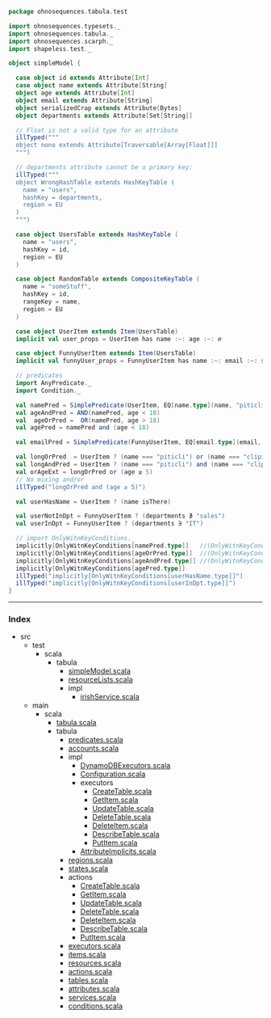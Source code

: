 
```scala
package ohnosequences.tabula.test

import ohnosequences.typesets._
import ohnosequences.tabula._
import ohnosequences.scarph._
import shapeless.test._

object simpleModel {

  case object id extends Attribute[Int]
  case object name extends Attribute[String]
  object age extends Attribute[Int]
  object email extends Attribute[String]
  object serializedCrap extends Attribute[Bytes]
  object departments extends Attribute[Set[String]]

  // Float is not a valid type for an attribute
  illTyped("""
  object nono extends Attribute[Traversable[Array[Float]]]
  """)

  // departments attribute cannot be a primary key:
  illTyped("""
  object WrongHashTable extends HashKeyTable (
    name = "users",
    hashKey = departments,
    region = EU
  )
  """)

  case object UsersTable extends HashKeyTable (
    name = "users",
    hashKey = id,
    region = EU
  )

  case object RandomTable extends CompositeKeyTable (
    name = "someStuff",
    hashKey = id,
    rangeKey = name,
    region = EU
  )

  case object UserItem extends Item(UsersTable)
  implicit val user_props = UserItem has name :~: age :~: ∅

  case object FunnyUserItem extends Item(UsersTable)
  implicit val funnyUser_props = FunnyUserItem has name :~: email :~: serializedCrap :~: departments :~: ∅

  // predicates
  import AnyPredicate._
  import Condition._

  val namePred = SimplePredicate(UserItem, EQ[name.type](name, "piticli"))
  val ageAndPred = AND(namePred, age < 18)
  val  ageOrPred =  OR(namePred, age > 18)
  val agePred = namePred and (age < 18)

  val emailPred = SimplePredicate(FunnyUserItem, EQ[email.type](email, "oh@uh.com"))

  val longOrPred  = UserItem ? (name === "piticli") or (name === "clipiti") or (age < 10) or (age > 34)
  val longAndPred = UserItem ? (name === "piticli") and (name === "clipiti") and (age < 10) and (age > 34)
  val orAgeExt = longOrPred or (age ≥ 5)
  // No mixing and/or
  illTyped("longOrPred and (age ≥ 5)")

  val userHasName = UserItem ? (name isThere)

  val userNotInDpt = FunnyUserItem ? (departments ∌ "sales")
  val userInDpt = FunnyUserItem ? (departments ∋ "IT")

  // import OnlyWitnKeyConditions._
  implicitly[OnlyWitnKeyConditions[namePred.type]]   //(OnlyWitnKeyConditions.simple)
  implicitly[OnlyWitnKeyConditions[ageOrPred.type]]  //(OnlyWitnKeyConditions2.or)
  implicitly[OnlyWitnKeyConditions[ageAndPred.type]] //(OnlyWitnKeyConditions2.and)
  implicitly[OnlyWitnKeyConditions[agePred.type]]
  illTyped("implicitly[OnlyWitnKeyConditions[userHasName.type]]")
  illTyped("implicitly[OnlyWitnKeyConditions[userInDpt.type]]")
}

```


------

### Index

+ src
  + test
    + scala
      + tabula
        + [simpleModel.scala][test/scala/tabula/simpleModel.scala]
        + [resourceLists.scala][test/scala/tabula/resourceLists.scala]
        + impl
          + [irishService.scala][test/scala/tabula/impl/irishService.scala]
  + main
    + scala
      + [tabula.scala][main/scala/tabula.scala]
      + tabula
        + [predicates.scala][main/scala/tabula/predicates.scala]
        + [accounts.scala][main/scala/tabula/accounts.scala]
        + impl
          + [DynamoDBExecutors.scala][main/scala/tabula/impl/DynamoDBExecutors.scala]
          + [Configuration.scala][main/scala/tabula/impl/Configuration.scala]
          + executors
            + [CreateTable.scala][main/scala/tabula/impl/executors/CreateTable.scala]
            + [GetItem.scala][main/scala/tabula/impl/executors/GetItem.scala]
            + [UpdateTable.scala][main/scala/tabula/impl/executors/UpdateTable.scala]
            + [DeleteTable.scala][main/scala/tabula/impl/executors/DeleteTable.scala]
            + [DeleteItem.scala][main/scala/tabula/impl/executors/DeleteItem.scala]
            + [DescribeTable.scala][main/scala/tabula/impl/executors/DescribeTable.scala]
            + [PutItem.scala][main/scala/tabula/impl/executors/PutItem.scala]
          + [AttributeImplicits.scala][main/scala/tabula/impl/AttributeImplicits.scala]
        + [regions.scala][main/scala/tabula/regions.scala]
        + [states.scala][main/scala/tabula/states.scala]
        + actions
          + [CreateTable.scala][main/scala/tabula/actions/CreateTable.scala]
          + [GetItem.scala][main/scala/tabula/actions/GetItem.scala]
          + [UpdateTable.scala][main/scala/tabula/actions/UpdateTable.scala]
          + [DeleteTable.scala][main/scala/tabula/actions/DeleteTable.scala]
          + [DeleteItem.scala][main/scala/tabula/actions/DeleteItem.scala]
          + [DescribeTable.scala][main/scala/tabula/actions/DescribeTable.scala]
          + [PutItem.scala][main/scala/tabula/actions/PutItem.scala]
        + [executors.scala][main/scala/tabula/executors.scala]
        + [items.scala][main/scala/tabula/items.scala]
        + [resources.scala][main/scala/tabula/resources.scala]
        + [actions.scala][main/scala/tabula/actions.scala]
        + [tables.scala][main/scala/tabula/tables.scala]
        + [attributes.scala][main/scala/tabula/attributes.scala]
        + [services.scala][main/scala/tabula/services.scala]
        + [conditions.scala][main/scala/tabula/conditions.scala]

[test/scala/tabula/simpleModel.scala]: simpleModel.scala.md
[test/scala/tabula/resourceLists.scala]: resourceLists.scala.md
[test/scala/tabula/impl/irishService.scala]: impl/irishService.scala.md
[main/scala/tabula.scala]: ../../../main/scala/tabula.scala.md
[main/scala/tabula/predicates.scala]: ../../../main/scala/tabula/predicates.scala.md
[main/scala/tabula/accounts.scala]: ../../../main/scala/tabula/accounts.scala.md
[main/scala/tabula/impl/DynamoDBExecutors.scala]: ../../../main/scala/tabula/impl/DynamoDBExecutors.scala.md
[main/scala/tabula/impl/Configuration.scala]: ../../../main/scala/tabula/impl/Configuration.scala.md
[main/scala/tabula/impl/executors/CreateTable.scala]: ../../../main/scala/tabula/impl/executors/CreateTable.scala.md
[main/scala/tabula/impl/executors/GetItem.scala]: ../../../main/scala/tabula/impl/executors/GetItem.scala.md
[main/scala/tabula/impl/executors/UpdateTable.scala]: ../../../main/scala/tabula/impl/executors/UpdateTable.scala.md
[main/scala/tabula/impl/executors/DeleteTable.scala]: ../../../main/scala/tabula/impl/executors/DeleteTable.scala.md
[main/scala/tabula/impl/executors/DeleteItem.scala]: ../../../main/scala/tabula/impl/executors/DeleteItem.scala.md
[main/scala/tabula/impl/executors/DescribeTable.scala]: ../../../main/scala/tabula/impl/executors/DescribeTable.scala.md
[main/scala/tabula/impl/executors/PutItem.scala]: ../../../main/scala/tabula/impl/executors/PutItem.scala.md
[main/scala/tabula/impl/AttributeImplicits.scala]: ../../../main/scala/tabula/impl/AttributeImplicits.scala.md
[main/scala/tabula/regions.scala]: ../../../main/scala/tabula/regions.scala.md
[main/scala/tabula/states.scala]: ../../../main/scala/tabula/states.scala.md
[main/scala/tabula/actions/CreateTable.scala]: ../../../main/scala/tabula/actions/CreateTable.scala.md
[main/scala/tabula/actions/GetItem.scala]: ../../../main/scala/tabula/actions/GetItem.scala.md
[main/scala/tabula/actions/UpdateTable.scala]: ../../../main/scala/tabula/actions/UpdateTable.scala.md
[main/scala/tabula/actions/DeleteTable.scala]: ../../../main/scala/tabula/actions/DeleteTable.scala.md
[main/scala/tabula/actions/DeleteItem.scala]: ../../../main/scala/tabula/actions/DeleteItem.scala.md
[main/scala/tabula/actions/DescribeTable.scala]: ../../../main/scala/tabula/actions/DescribeTable.scala.md
[main/scala/tabula/actions/PutItem.scala]: ../../../main/scala/tabula/actions/PutItem.scala.md
[main/scala/tabula/executors.scala]: ../../../main/scala/tabula/executors.scala.md
[main/scala/tabula/items.scala]: ../../../main/scala/tabula/items.scala.md
[main/scala/tabula/resources.scala]: ../../../main/scala/tabula/resources.scala.md
[main/scala/tabula/actions.scala]: ../../../main/scala/tabula/actions.scala.md
[main/scala/tabula/tables.scala]: ../../../main/scala/tabula/tables.scala.md
[main/scala/tabula/attributes.scala]: ../../../main/scala/tabula/attributes.scala.md
[main/scala/tabula/services.scala]: ../../../main/scala/tabula/services.scala.md
[main/scala/tabula/conditions.scala]: ../../../main/scala/tabula/conditions.scala.md